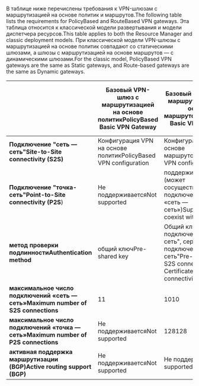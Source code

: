 <span data-ttu-id="4686e-101">В таблице ниже перечислены требования к VPN-шлюзам с маршрутизацией на основе политик и маршрутов.</span><span class="sxs-lookup"><span data-stu-id="4686e-101">The following table lists the requirements for PolicyBased and RouteBased VPN gateways.</span></span> <span data-ttu-id="4686e-102">Эта таблица относится к классической модели развертывания и модели диспетчера ресурсов.</span><span class="sxs-lookup"><span data-stu-id="4686e-102">This table applies to both the Resource Manager and classic deployment models.</span></span> <span data-ttu-id="4686e-103">При классической модели VPN-шлюзы с маршрутизацией на основе политик совпадают со статическими шлюзами, а шлюзы с маршрутизацией на основе маршрутов — с динамическими шлюзами.</span><span class="sxs-lookup"><span data-stu-id="4686e-103">For the classic model, PolicyBased VPN gateways are the same as Static gateways, and Route-based gateways are the same as Dynamic gateways.</span></span>

|  | <span data-ttu-id="4686e-104">**Базовый VPN-шлюз с маршрутизацией на основе политик**</span><span class="sxs-lookup"><span data-stu-id="4686e-104">**PolicyBased Basic VPN Gateway**</span></span> | <span data-ttu-id="4686e-105">**Базовый VPN-шлюз с маршрутизацией на основе маршрутов**</span><span class="sxs-lookup"><span data-stu-id="4686e-105">**RouteBased Basic VPN Gateway**</span></span> | <span data-ttu-id="4686e-106">**Стандартный VPN-шлюз с маршрутизацией на основе маршрутов**</span><span class="sxs-lookup"><span data-stu-id="4686e-106">**RouteBased Standard VPN Gateway**</span></span> | <span data-ttu-id="4686e-107">**Высокопроизводительный VPN-шлюз с маршрутизацией на основе маршрутов**</span><span class="sxs-lookup"><span data-stu-id="4686e-107">**RouteBased High Performance VPN Gateway**</span></span> |
| --- | --- | --- | --- | --- |
| <span data-ttu-id="4686e-108">**Подключение "сеть — сеть"**</span><span class="sxs-lookup"><span data-stu-id="4686e-108">**Site-to-Site connectivity   (S2S)**</span></span> |<span data-ttu-id="4686e-109">Конфигурация VPN на основе политик</span><span class="sxs-lookup"><span data-stu-id="4686e-109">PolicyBased VPN configuration</span></span> |<span data-ttu-id="4686e-110">Конфигурация VPN на основе маршрутов</span><span class="sxs-lookup"><span data-stu-id="4686e-110">RouteBased VPN configuration</span></span> |<span data-ttu-id="4686e-111">Конфигурация VPN на основе маршрутов</span><span class="sxs-lookup"><span data-stu-id="4686e-111">RouteBased VPN configuration</span></span> |<span data-ttu-id="4686e-112">Конфигурация VPN на основе маршрутов</span><span class="sxs-lookup"><span data-stu-id="4686e-112">RouteBased VPN configuration</span></span> |
| <span data-ttu-id="4686e-113">**Подключение "точка-сеть"**</span><span class="sxs-lookup"><span data-stu-id="4686e-113">**Point-to-Site connectivity (P2S**)</span></span> |<span data-ttu-id="4686e-114">Не поддерживается</span><span class="sxs-lookup"><span data-stu-id="4686e-114">Not supported</span></span> |<span data-ttu-id="4686e-115">поддерживается (может сосуществовать с подключением «сеть —сеть»)</span><span class="sxs-lookup"><span data-stu-id="4686e-115">Supported (Can coexist with S2S)</span></span> |<span data-ttu-id="4686e-116">поддерживается (может сосуществовать с подключением «сеть —сеть»)</span><span class="sxs-lookup"><span data-stu-id="4686e-116">Supported (Can coexist with S2S)</span></span> |<span data-ttu-id="4686e-117">поддерживается (может сосуществовать с подключением «сеть —сеть»)</span><span class="sxs-lookup"><span data-stu-id="4686e-117">Supported (Can coexist with S2S)</span></span> |
| <span data-ttu-id="4686e-118">**метод проверки подлинности**</span><span class="sxs-lookup"><span data-stu-id="4686e-118">**Authentication method**</span></span> |<span data-ttu-id="4686e-119">общий ключ</span><span class="sxs-lookup"><span data-stu-id="4686e-119">Pre-shared key</span></span> |<span data-ttu-id="4686e-120">Общий ключ для подключения "сеть-сеть", сертификаты для подключения "точка-сеть"</span><span class="sxs-lookup"><span data-stu-id="4686e-120">Pre-shared key for S2S connectivity, Certificates for P2S connectivity</span></span> |<span data-ttu-id="4686e-121">Общий ключ для подключения "сеть-сеть", сертификаты для подключения "точка-сеть"</span><span class="sxs-lookup"><span data-stu-id="4686e-121">Pre-shared key for S2S connectivity, Certificates for P2S connectivity</span></span> |<span data-ttu-id="4686e-122">Общий ключ для подключения "сеть-сеть", сертификаты для подключения "точка-сеть"</span><span class="sxs-lookup"><span data-stu-id="4686e-122">Pre-shared key for S2S connectivity, Certificates for P2S connectivity</span></span> |
| <span data-ttu-id="4686e-123">**максимальное число подключений «сеть —сеть»**</span><span class="sxs-lookup"><span data-stu-id="4686e-123">**Maximum number of S2S connections**</span></span> |<span data-ttu-id="4686e-124">1</span><span class="sxs-lookup"><span data-stu-id="4686e-124">1</span></span> |<span data-ttu-id="4686e-125">10</span><span class="sxs-lookup"><span data-stu-id="4686e-125">10</span></span> |<span data-ttu-id="4686e-126">10</span><span class="sxs-lookup"><span data-stu-id="4686e-126">10</span></span> |<span data-ttu-id="4686e-127">30</span><span class="sxs-lookup"><span data-stu-id="4686e-127">30</span></span> |
| <span data-ttu-id="4686e-128">**максимальное число подключений «точка —сеть»**</span><span class="sxs-lookup"><span data-stu-id="4686e-128">**Maximum number of P2S connections**</span></span> |<span data-ttu-id="4686e-129">Не поддерживается</span><span class="sxs-lookup"><span data-stu-id="4686e-129">Not supported</span></span> |<span data-ttu-id="4686e-130">128</span><span class="sxs-lookup"><span data-stu-id="4686e-130">128</span></span> |<span data-ttu-id="4686e-131">128</span><span class="sxs-lookup"><span data-stu-id="4686e-131">128</span></span> |<span data-ttu-id="4686e-132">128</span><span class="sxs-lookup"><span data-stu-id="4686e-132">128</span></span> |
| <span data-ttu-id="4686e-133">**активная поддержка маршрутизации (BGP)**</span><span class="sxs-lookup"><span data-stu-id="4686e-133">**Active routing support (BGP)**</span></span> |<span data-ttu-id="4686e-134">Не поддерживается</span><span class="sxs-lookup"><span data-stu-id="4686e-134">Not supported</span></span> |<span data-ttu-id="4686e-135">Не поддерживается</span><span class="sxs-lookup"><span data-stu-id="4686e-135">Not supported</span></span> |<span data-ttu-id="4686e-136">Поддерживаются</span><span class="sxs-lookup"><span data-stu-id="4686e-136">Supported</span></span> |<span data-ttu-id="4686e-137">Поддерживаются</span><span class="sxs-lookup"><span data-stu-id="4686e-137">Supported</span></span> |

